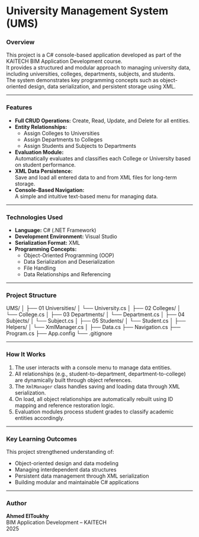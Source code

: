 ﻿# University Management System (UMS)

### Overview
This project is a C# console-based application developed as part of the KAITECH BIM Application Development course.  
It provides a structured and modular approach to managing university data, including universities, colleges, departments, subjects, and students.  
The system demonstrates key programming concepts such as object-oriented design, data serialization, and persistent storage using XML.

---

### Features
- **Full CRUD Operations:** Create, Read, Update, and Delete for all entities.
- **Entity Relationships:**  
  - Assign Colleges to Universities  
  - Assign Departments to Colleges  
  - Assign Students and Subjects to Departments  
- **Evaluation Module:**  
  Automatically evaluates and classifies each College or University based on student performance.
- **XML Data Persistence:**  
  Save and load all entered data to and from XML files for long-term storage.
- **Console-Based Navigation:**  
  A simple and intuitive text-based menu for managing data.

---

### Technologies Used
- **Language:** C# (.NET Framework)
- **Development Environment:** Visual Studio
- **Serialization Format:** XML
- **Programming Concepts:**  
  - Object-Oriented Programming (OOP)  
  - Data Serialization and Deserialization  
  - File Handling  
  - Data Relationships and Referencing

---

### Project Structure
UMS/
│
├── 01 Universities/
│ └── University.cs
│
├── 02 Colleges/
│ └── College.cs
│
├── 03 Departments/
│ └── Department.cs
│
├── 04 Subjects/
│ └── Subject.cs
│
├── 05 Students/
│ └── Student.cs
│
├── Helpers/
│ └── XmlManager.cs
│
├── Data.cs
├── Navigation.cs
├── Program.cs
├── App.config
└── .gitignore

---

### How It Works
1. The user interacts with a console menu to manage data entities.  
2. All relationships (e.g., student-to-department, department-to-college) are dynamically built through object references.  
3. The `XmlManager` class handles saving and loading data through XML serialization.  
4. On load, all object relationships are automatically rebuilt using ID mapping and reference restoration logic.  
5. Evaluation modules process student grades to classify academic entities accordingly.

---

### Key Learning Outcomes
This project strengthened understanding of:
- Object-oriented design and data modeling
- Managing interdependent data structures
- Persistent data management through XML serialization
- Building modular and maintainable C# applications

---

### Author
**Ahmed ElToukhy**  
BIM Application Development – KAITECH  
2025
